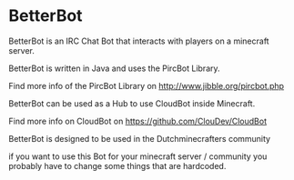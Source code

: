 BetterBot
=========

BetterBot is an IRC Chat Bot that interacts with players on a minecraft server.

BetterBot is written in Java and uses the PircBot Library.

Find more info of the PircBot Library on http://www.jibble.org/pircbot.php

BetterBot can be used as a Hub to use CloudBot inside Minecraft.

Find more info on CloudBot on https://github.com/ClouDev/CloudBot

BetterBot is designed to be used in the Dutchminecrafters community

if you want to use this Bot for your minecraft server / community you probably have to change some things that are hardcoded.
